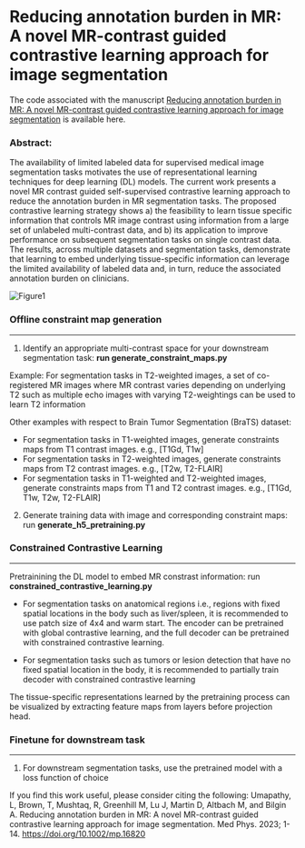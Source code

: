 # Reducing annotation burden in MR: A novel MR-contrast guided contrastive learning approach for image segmentation

The code associated with the manuscript [Reducing annotation burden in MR: A novel MR-contrast guided contrastive learning approach for image segmentation](https://aapm.onlinelibrary.wiley.com/doi/10.1002/mp.16820) is available here.

### Abstract:
The availability of limited labeled data for supervised medical image segmentation tasks motivates the use of representational learning techniques for deep learning (DL) models. The current work presents a novel MR contrast guided self-supervised contrastive learning approach to reduce the annotation burden in MR segmentation tasks. The proposed contrastive learning strategy shows a) the feasibility to learn tissue specific information that controls MR image contrast using information from a large set of unlabeled multi-contrast data, and b) its application to improve performance on subsequent segmentation tasks on single contrast data. The results, across multiple datasets and segmentation tasks, demonstrate that learning to embed underlying tissue-specific information can leverage the limited availability of labeled data and, in turn, reduce the associated annotation burden on clinicians.



![Figure1](https://github.com/lunastra26/multi-contrast-contrastive-learning/assets/60745251/400e6145-8ece-4ad8-9af0-8848a63005c5)

 
### Offline constraint map generation
***
1) Identify an appropriate multi-contrast space for your downstream segmentation task: **run generate_constraint_maps.py**

Example: For segmentation tasks in T2-weighted images, a set of co-registered MR images where MR contrast varies depending on underlying T2 such as multiple echo images with varying T2-weightings can be used to learn T2 information

Other examples with respect to Brain Tumor Segmentation (BraTS) dataset:
- For segmentation tasks in T1-weighted images, generate constraints maps from T1 contrast images. e.g., [T1Gd, T1w]
- For segmentation tasks in T2-weighted images, generate constraints maps from T2 contrast images. e.g., [T2w, T2-FLAIR]
- For segmentation tasks in T1-weighted and T2-weighted images, generate constraints maps from T1 and T2 contrast images. e.g., [T1Gd, T1w, T2w, T2-FLAIR]

2) Generate training data with image and corresponding constraint maps: run **generate_h5_pretraining.py**

### Constrained Contrastive Learning
***
Pretrainining the DL model to embed MR constrast information: run **constrained_contrastive_learning.py**
- For segmentation tasks on anatomical regions i.e., regions with fixed spatial locations in the body such as liver/spleen, it is recommended to use patch size of 4x4 and warm start. The encoder can be pretrained with global contrastive learning, and the full decoder can be pretrained with constrained contrastive learning.

 - For segmentation tasks such as tumors or lesion detection that have no fixed spatial location in the body, it is recommended to partially train decoder with constrained contrastive learning  

The tissue-specific representations learned by the pretraining process can be visualized by extracting feature maps from layers before projection head.

### Finetune for downstream task
***
1) For downstream segmentation tasks, use the pretrained model with a loss function of choice


If you find this work useful, please consider citing the following:
Umapathy, L, Brown, T, Mushtaq, R, Greenhill M, Lu J, Martin D, Altbach M, and Bilgin A. Reducing annotation burden in MR: A novel MR-contrast guided contrastive learning approach for image segmentation. Med Phys. 2023; 1-14. https://doi.org/10.1002/mp.16820



